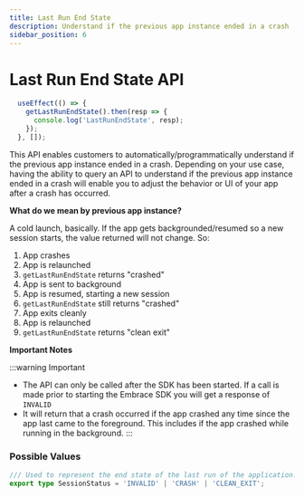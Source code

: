 ```yaml
---
title: Last Run End State
description: Understand if the previous app instance ended in a crash
sidebar_position: 6
---
```


# Last Run End State API

```javascript
  useEffect(() => {
    getLastRunEndState().then(resp => {
      console.log('LastRunEndState', resp);
    });
  }, []);
```

This API enables customers to automatically/programmatically understand if the previous app instance ended in a crash. Depending on your use case, having the ability to query an API to understand if the previous app instance ended in a crash will enable you to adjust the behavior or UI of your app after a crash has occurred.

**What do we mean by previous app instance?** 

A cold launch, basically. If the app gets backgrounded/resumed so a new session starts, the value returned will not change. So:

1. App crashes
2. App is relaunched
3. `getLastRunEndState` returns "crashed"
4. App is sent to background
5. App is resumed, starting a new session
6. `getLastRunEndState` still returns "crashed"
7. App exits cleanly
8. App is relaunched
9. `getLastRunEndState` returns "clean exit"


**Important Notes**

:::warning Important
- The API can only be called after the SDK has been started. If a call is made prior to starting the Embrace SDK you will get a response of `INVALID`
- It will return that a crash occurred if the app crashed any time since the app last came to the foreground. This includes if the app crashed while running in the background.
:::

### Possible Values

```typescript
/// Used to represent the end state of the last run of the application.
export type SessionStatus = 'INVALID' | 'CRASH' | 'CLEAN_EXIT';
```